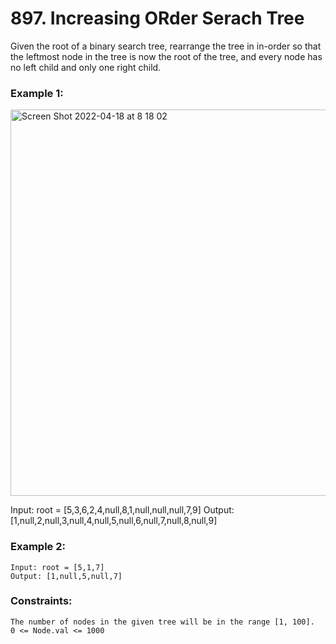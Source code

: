 # 897. Increasing ORder Serach Tree

Given the root of a binary search tree, rearrange the tree in in-order so that the leftmost node in the tree is now the root of the tree, and every node has no left child and only one right child.

 

### Example 1:
<img width="618" alt="Screen Shot 2022-04-18 at 8 18 02" src="https://user-images.githubusercontent.com/38793933/163735789-cfc0093b-d796-4f96-a611-16868cf7798c.png">


Input: root = [5,3,6,2,4,null,8,1,null,null,null,7,9]
Output: [1,null,2,null,3,null,4,null,5,null,6,null,7,null,8,null,9]
### Example 2:

```
Input: root = [5,1,7]
Output: [1,null,5,null,7]
```

### Constraints:
```
The number of nodes in the given tree will be in the range [1, 100].
0 <= Node.val <= 1000
```

